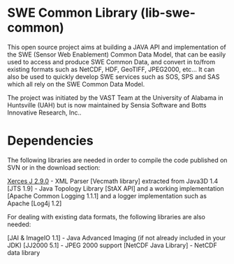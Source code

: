 SWE Common Library (lib-swe-common)
===================================

This open source project aims at building a JAVA API and implementation of the SWE (Sensor Web Enablement) Common Data Model, that can be easily used to access and produce SWE Common Data, and convert in to/from existing formats such as NetCDF, HDF, GeoTIFF, JPEG2000, etc... It can also be used to quickly develop SWE services such as SOS, SPS and SAS which all rely on the SWE Common Data Model.

The project was initiated by the VAST Team at the University of Alabama in Huntsville (UAH) but is now maintained by Sensia Software and Botts Innovative Research, Inc..

Dependencies
============

The following libraries are needed in order to compile the code published on SVN or in the download section:

[Xerces J 2.9.0](http://archive.apache.org/dist/xml/xerces-j) - XML Parser
[Vecmath library] extracted from Java3D 1.4
[JTS 1.9] - Java Topology Library
[StAX API] and a working implementation
[Apache Common Logging 1.1.1] and a logger implementation such as Apache [Log4j 1.2]

For dealing with existing data formats, the following libraries are also needed:

[JAI & ImageIO 1.1] - Java Advanced Imaging (if not already included in your JDK)
[JJ2000 5.1] - JPEG 2000 support
[NetCDF Java Library] - NetCDF data library
